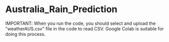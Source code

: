 # Australia_Rain_Prediction
IMPORTANT: When you run the code, you should select and upload the "weatherAUS.csv" file in the code to read CSV. Google Colab is suitable for doing this process.
